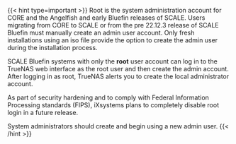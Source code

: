 &NewLine;

{{< hint type=important >}}
Root is the system administration account for CORE and the Angelfish and early Bluefin releases of SCALE. 
Users migrating from CORE to SCALE or from the pre 22.12.3 release of SCALE Bluefin must manually create an admin user account. 
Only fresh installations using an <file>iso</file> file provide the option to create the admin user during the installation process. 

SCALE Bluefin systems with only the **root** user account can log in to the TrueNAS web interface as the root user and then create the admin account. 
After logging in as root, TrueNAS alerts you to create the local administrator account. 

As part of security hardening and to comply with Federal Information Processing standards (FIPS), iXsystems plans to completely disable root login in a future release.

System administrators should create and begin using a new admin user.
{{< /hint >}}